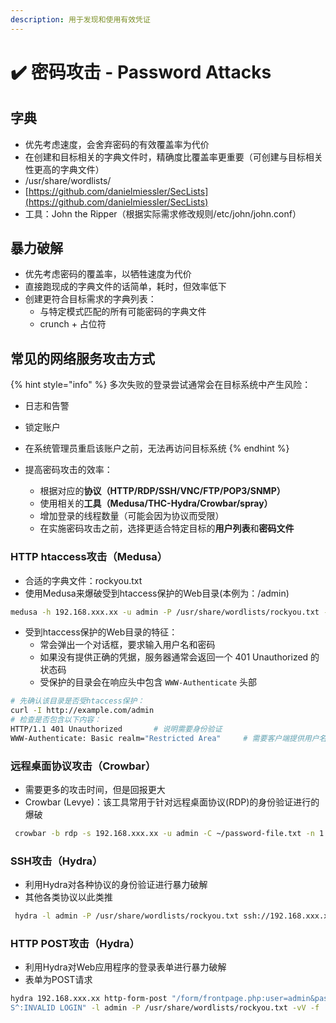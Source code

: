 ```yaml
---
description: 用于发现和使用有效凭证
---
```


# ✔️ 密码攻击 - Password Attacks

## 字典

* 优先考虑速度，会舍弃密码的有效覆盖率为代价
* 在创建和目标相关的字典文件时，精确度比覆盖率更重要（可创建与目标相关性更高的字典文件）
* /usr/share/wordlists/
* [https://github.com/danielmiessler/SecLists](https://github.com/danielmiessler/SecLists)
* 工具：John the Ripper（根据实际需求修改规则/etc/john/john.conf）

## 暴力破解

* 优先考虑密码的覆盖率，以牺牲速度为代价
* 直接跑现成的字典文件的话简单，耗时，但效率低下
* 创建更符合目标需求的字典列表：
  * 与特定模式匹配的所有可能密码的字典文件
  * crunch + 占位符

## 常见的网络服务攻击方式

{% hint style="info" %}
多次失败的登录尝试通常会在目标系统中产生风险：

* 日志和告警
* 锁定账户
* 在系统管理员重启该账户之前，无法再访问目标系统
{% endhint %}

* 提高密码攻击的效率：
  * 根据对应的**协议（HTTP/RDP/SSH/VNC/FTP/POP3/SNMP）**
  * 使用相关的**工具（Medusa/THC-Hydra/Crowbar/spray）**
  * 增加登录的线程数量（可能会因为协议而受限）
  * 在实施密码攻击之前，选择更适合特定目标的**用户列表**和**密码文件**

### HTTP htaccess攻击（Medusa）

* 合适的字典文件：rockyou.txt
* 使用Medusa来爆破受到htaccess保护的Web目录(本例为：/admin)

```bash
medusa -h 192.168.xxx.xx -u admin -P /usr/share/wordlists/rockyou.txt -M http -m DIR:/admin
```

* 受到htaccess保护的Web目录的特征：
  * 常会弹出一个对话框，要求输入用户名和密码
  * 如果没有提供正确的凭据，服务器通常会返回一个 401 Unauthorized 的状态码
  * 受保护的目录会在响应头中包含 `WWW-Authenticate` 头部

```bash
# 先确认该目录是否受htaccess保护：
curl -I http://example.com/admin
# 检查是否包含以下内容：
HTTP/1.1 401 Unauthorized       # 说明需要身份验证
WWW-Authenticate: Basic realm="Restricted Area"     # 需要客户端提供用户名和密码
```

### 远程桌面协议攻击（Crowbar）

* 需要更多的攻击时间，但是回报更大
* Crowbar (Levye)：该工具常用于针对远程桌面协议(RDP)的身份验证进行的爆破

```bash
 crowbar -b rdp -s 192.168.xxx.xx -u admin -C ~/password-file.txt -n 1
```

### SSH攻击（Hydra）

* 利用Hydra对各种协议的身份验证进行暴力破解
* 其他各类协议以此类推

```bash
 hydra -l admin -P /usr/share/wordlists/rockyou.txt ssh://192.168.xxx.xx
```

### HTTP POST攻击（Hydra）

* 利用Hydra对Web应用程序的登录表单进行暴力破解
* 表单为POST请求

```bash
hydra 192.168.xxx.xx http-form-post "/form/frontpage.php:user=admin&pass=^PAS
S^:INVALID LOGIN" -l admin -P /usr/share/wordlists/rockyou.txt -vV -f
```
